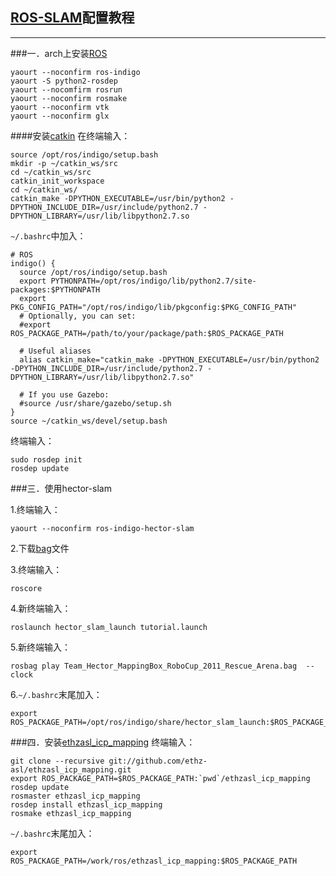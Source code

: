 [ROS-SLAM](http://wiki.ros.org/indigo/Installation)配置教程
------------------------------------------------
------------------------------------------------

###一．arch上安装[ROS](http://wiki.ros.org/indigo/Installation/Arch)


	yaourt --noconfirm ros-indigo
	yaourt -S python2-rosdep
	yaourt --nocomfirm rosrun
	yaourt --noconfirm rosmake
	yaourt --noconfirm vtk
	yaourt --noconfirm glx
	
####安装[catkin](http://wiki.ros.org/catkin/Tutorials/create_a_workspace)
在终端输入：

	source /opt/ros/indigo/setup.bash
	mkdir -p ~/catkin_ws/src
	cd ~/catkin_ws/src
	catkin_init_workspace
	cd ~/catkin_ws/
	catkin_make -DPYTHON_EXECUTABLE=/usr/bin/python2 -DPYTHON_INCLUDE_DIR=/usr/include/python2.7 -DPYTHON_LIBRARY=/usr/lib/libpython2.7.so
	
`~/.bashrc`中加入：

	# ROS
	indigo() {
	  source /opt/ros/indigo/setup.bash
	  export PYTHONPATH=/opt/ros/indigo/lib/python2.7/site-packages:$PYTHONPATH
	  export PKG_CONFIG_PATH="/opt/ros/indigo/lib/pkgconfig:$PKG_CONFIG_PATH"
	  # Optionally, you can set:
	  #export ROS_PACKAGE_PATH=/path/to/your/package/path:$ROS_PACKAGE_PATH

	  # Useful aliases
	  alias catkin_make="catkin_make -DPYTHON_EXECUTABLE=/usr/bin/python2 -DPYTHON_INCLUDE_DIR=/usr/include/python2.7 -DPYTHON_LIBRARY=/usr/lib/libpython2.7.so"

	  # If you use Gazebo:
	  #source /usr/share/gazebo/setup.sh
	} 
	source ~/catkin_ws/devel/setup.bash

终端输入：

	sudo rosdep init
	rosdep update
           
###三．使用hector-slam

1.终端输入：

    yaourt --noconfirm ros-indigo-hector-slam
2.下载[bag](https://code.google.com/p/tu-darmstadt-ros-pkg/downloads/list)文件

3.终端输入：

	roscore

4.新终端输入： 

	roslaunch hector_slam_launch tutorial.launch

5.新终端输入： 

	rosbag play Team_Hector_MappingBox_RoboCup_2011_Rescue_Arena.bag  --clock

6.`~/.bashrc`末尾加入：

	export ROS_PACKAGE_PATH=/opt/ros/indigo/share/hector_slam_launch:$ROS_PACKAGE_PATH

###四．安装[ethzasl_icp_mapping](http://wiki.ros.org/ethzasl_icp_configuration)
终端输入：

	git clone --recursive git://github.com/ethz-asl/ethzasl_icp_mapping.git
	export ROS_PACKAGE_PATH=$ROS_PACKAGE_PATH:`pwd`/ethzasl_icp_mapping
	rosdep update
	rosmaster ethzasl_icp_mapping
	rosdep install ethzasl_icp_mapping
	rosmake ethzasl_icp_mapping
	
`~/.bashrc`末尾加入：

	export ROS_PACKAGE_PATH=/work/ros/ethzasl_icp_mapping:$ROS_PACKAGE_PATH


